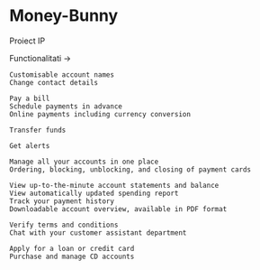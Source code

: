 # Money-Bunny
Proiect IP

Functionalitati ->

    Customisable account names
    Change contact details

    Pay a bill
    Schedule payments in advance
    Online payments including currency conversion

    Transfer funds

    Get alerts

    Manage all your accounts in one place
    Ordering, blocking, unblocking, and closing of payment cards

    View up-to-the-minute account statements and balance
    View automatically updated spending report
    Track your payment history
    Downloadable account overview, available in PDF format

    Verify terms and conditions
    Chat with your customer assistant department

    Apply for a loan or credit card
    Purchase and manage CD accounts